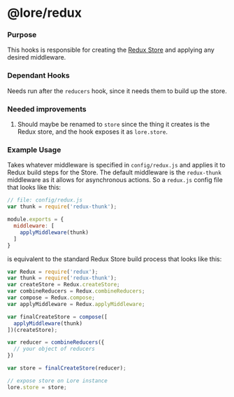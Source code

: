 # @lore/redux

### Purpose

This hooks is responsible for creating the [Redux Store](http://redux.js.org/docs/basics/Store.html) and applying
any desired middleware.

### Dependant Hooks

Needs run after the `reducers` hook, since it needs them to build up the store.

### Needed improvements

1. Should maybe be renamed to `store` since the thing it creates is the Redux store, and the hook exposes it as
`lore.store`.


### Example Usage

Takes whatever middleware is specified in `config/redux.js` and applies it to Redux build steps for the Store. The
default middleware is the `redux-thunk` middleware as it allows for asynchronous actions.  So a `redux.js` config
file that looks like this:

```js
// file: config/redux.js
var thunk = require('redux-thunk');

module.exports = {
  middleware: [
    applyMiddleware(thunk)
  ]
}
```

is equivalent to the standard Redux Store build process that looks like this:

```js
var Redux = require('redux');
var thunk = require('redux-thunk');
var createStore = Redux.createStore;
var combineReducers = Redux.combineReducers;
var compose = Redux.compose;
var applyMiddleware = Redux.applyMiddleware;

var finalCreateStore = compose([
  applyMiddleware(thunk)
])(createStore);

var reducer = combineReducers({
  // your object of reducers
})

var store = finalCreateStore(reducer);

// expose store on Lore instance
lore.store = store;
```


